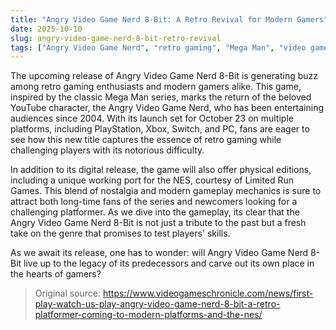 ```yaml
---
title: "Angry Video Game Nerd 8-Bit: A Retro Revival for Modern Gamers"
date: 2025-10-10
slug: angry-video-game-nerd-8-bit-retro-revival
tags: ["Angry Video Game Nerd", "retro gaming", "Mega Man", "video games"]
---
```

The upcoming release of Angry Video Game Nerd 8-Bit is generating buzz among retro gaming enthusiasts and modern gamers alike. This game, inspired by the classic Mega Man series, marks the return of the beloved YouTube character, the Angry Video Game Nerd, who has been entertaining audiences since 2004. With its launch set for October 23 on multiple platforms, including PlayStation, Xbox, Switch, and PC, fans are eager to see how this new title captures the essence of retro gaming while challenging players with its notorious difficulty.

In addition to its digital release, the game will also offer physical editions, including a unique working port for the NES, courtesy of Limited Run Games. This blend of nostalgia and modern gameplay mechanics is sure to attract both long-time fans of the series and newcomers looking for a challenging platformer. As we dive into the gameplay, its clear that the Angry Video Game Nerd 8-Bit is not just a tribute to the past but a fresh take on the genre that promises to test players' skills.

As we await its release, one has to wonder: will Angry Video Game Nerd 8-Bit live up to the legacy of its predecessors and carve out its own place in the hearts of gamers? 

> Original source: https://www.videogameschronicle.com/news/first-play-watch-us-play-angry-video-game-nerd-8-bit-a-retro-platformer-coming-to-modern-platforms-and-the-nes/